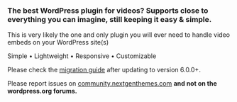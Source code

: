 ### The best WordPress plugin for videos? Supports close to everything you can imagine, still keeping it easy &amp; simple. ###

This is very likely the one and only plugin you will ever need to handle video embeds on your WordPress site(s)

Simple &bull; Lightweight &bull; Responsive &bull; Customizable

Please check the [migration guide](https://nextgenthemes.com/?p=1875) after updating to version 6.0.0+.

Please report issues on [community.nextgenthemes.com](https://community.nextgenthemes.com/) **and not on the wordpress.org forums.**